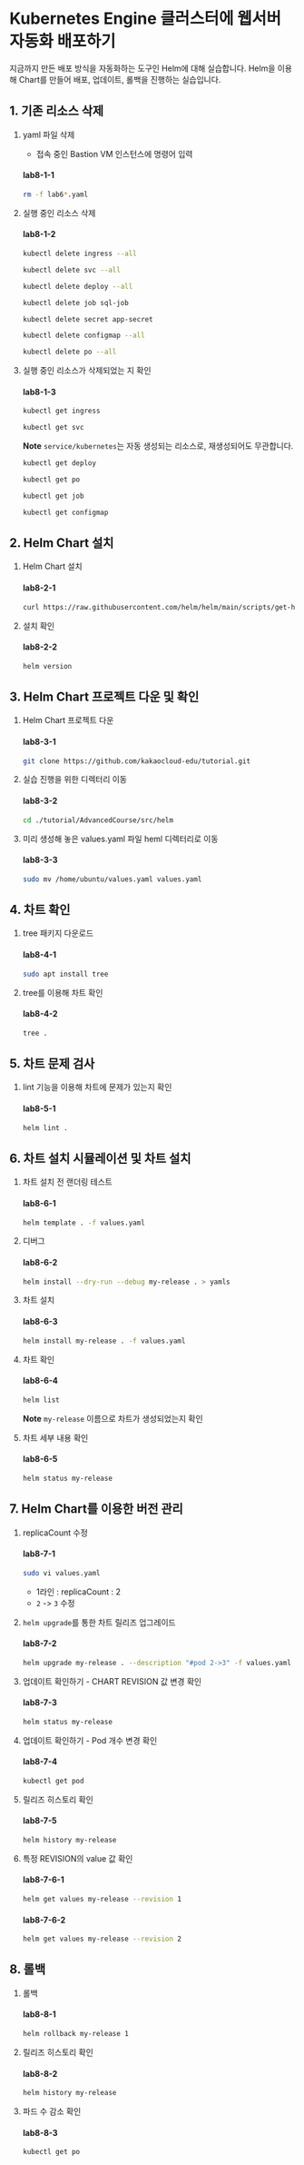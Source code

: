 # Kubernetes Engine 클러스터에 웹서버 자동화 배포하기

지금까지 만든 배포 방식을 자동화하는 도구인 Helm에 대해 실습합니다. Helm을 이용해 Chart를 만들어 배포, 업데이트, 롤백을 진행하는 실습입니다.


## 1. 기존 리소스 삭제

1. yaml 파일 삭제
   - 접속 중인 Bastion VM 인스턴스에 명령어 입력
   #### **lab8-1-1**
   ```bash
   rm -f lab6*.yaml
   ```

2. 실행 중인 리소스 삭제
   #### **lab8-1-2**
   ```bash
   kubectl delete ingress --all
   ```
   
   ```bash
   kubectl delete svc --all
   ```

   ```bash
   kubectl delete deploy --all
   ```

   ```bash
   kubectl delete job sql-job
   ```

   ```bash
   kubectl delete secret app-secret
   ```
   
   ```bash
   kubectl delete configmap --all
   ```
   ```bash
   kubectl delete po --all
   ```
   

   
3. 실행 중인 리소스가 삭제되었는 지 확인
   #### **lab8-1-3**
   ```bash
   kubectl get ingress
   ```

   ```bash
   kubectl get svc
   ```
   **Note** `service/kubernetes`는 자동 생성되는 리소스로, 재생성되어도 무관합니다.
   
   ```bash
   kubectl get deploy
   ```
   ```bash
   kubectl get po
   ```
   ```bash
   kubectl get job
   ```
   ```bash
   kubectl get configmap
   ```


## 2. Helm Chart 설치


1. Helm Chart 설치
   #### **lab8-2-1**
   ```bash
   curl https://raw.githubusercontent.com/helm/helm/main/scripts/get-helm-3 | bash
   ```

2. 설치 확인
   #### **lab8-2-2**
   ```bash
   helm version
   ```

## 3. Helm Chart 프로젝트 다운 및 확인


1. Helm Chart 프로젝트 다운
   #### **lab8-3-1**
   ```bash
   git clone https://github.com/kakaocloud-edu/tutorial.git
   ```

2. 실습 진행을 위한 디렉터리 이동
   #### **lab8-3-2**
   ```bash
   cd ./tutorial/AdvancedCourse/src/helm
   ```

3. 미리 생성해 놓은 values.yaml 파일 heml 디렉터리로 이동
   #### **lab8-3-3**
   ```bash
   sudo mv /home/ubuntu/values.yaml values.yaml
   ```

## 4. 차트 확인


1. tree 패키지 다운로드
   #### **lab8-4-1**
   ```bash
   sudo apt install tree
   ```

2. tree를 이용해 차트 확인
   #### **lab8-4-2**
   ```bash
   tree .
   ```

## 5. 차트 문제 검사


1. lint 기능을 이용해 차트에 문제가 있는지 확인
   #### **lab8-5-1**
   ```bash
   helm lint .
   ```

## 6. 차트 설치 시뮬레이션 및 차트 설치

   
1. 차트 설치 전 랜더링 테스트

   #### **lab8-6-1**
   ```bash
   helm template . -f values.yaml
   ```

2. 디버그
   #### **lab8-6-2**
   ```bash
   helm install --dry-run --debug my-release . > yamls
   ```

3. 차트 설치
   #### **lab8-6-3**
   ```bash
   helm install my-release . -f values.yaml
   ```

5. 차트 확인

   #### **lab8-6-4**
   ```bash
   helm list
   ```
   **Note** `my-release` 이름으로 차트가 생성되었는지 확인
   

6. 차트 세부 내용 확인
   #### **lab8-6-5**
   ```bash
   helm status my-release   
   ```


## 7. Helm Chart를 이용한 버전 관리

1. replicaCount 수정
   #### **lab8-7-1**
   ```bash
   sudo vi values.yaml
   ```
   - 1라인 : replicaCount : 2
   - `2` -> `3` 수정

2. `helm upgrade`를 통한 차트 릴리즈 업그레이드

   #### **lab8-7-2**
   ```bash
   helm upgrade my-release . --description "#pod 2->3" -f values.yaml
   ```
   
3. 업데이트 확인하기 - CHART REVISION 값 변경 확인
   
   #### **lab8-7-3**
   ```bash
   helm status my-release
   ```

4. 업데이트 확인하기 - Pod 개수 변경 확인
   
   #### **lab8-7-4**
   ```bash
   kubectl get pod
   ```

5. 릴리즈 히스토리 확인
   
   #### **lab8-7-5**
   ```bash
   helm history my-release
   ```

6. 특정 REVISION의 value 값 확인

   #### **lab8-7-6-1**
   ```bash
   helm get values my-release --revision 1
   ```

   #### **lab8-7-6-2**
   ```bash
   helm get values my-release --revision 2
   ```

## 8. 롤백


1. 롤백
   #### **lab8-8-1**
   ```bash
   helm rollback my-release 1
   ```

2. 릴리즈 히스토리 확인
   #### **lab8-8-2**
   ```bash
   helm history my-release
   ```

3. 파드 수 감소 확인
   #### **lab8-8-3**
   ```bash
   kubectl get po
   ```
